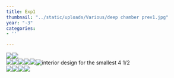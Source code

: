 ```yaml
---
title: Exp1
thumbnail: "../static/uploads/Various/deep chamber prev1.jpg"
year: "-3"
categories:
- ''

---
```

  
![](/uploads/screenshot-2022-09-25-201335.png)![](/uploads/ai-knives-034-web-res.png)  
![](/uploads/screenshot-2022-09-25-201305.png)![](/uploads/raytrace-sshot-021_01_03-002.png)![](/uploads/screenshot-2022-02-02-010000.png)![](/uploads/chirico-statue-cycle-shot1.png)![](/uploads/cirico-vitbb.png)![](/uploads/Various/apt_5_vert.jpg "interior design for the smallest 4 1/2")  
![](/uploads/screenshot-2022-03-09-112244.png)![](/uploads/moebius-crawler-for-bb-j-exploded.jpg)![](/uploads/moebius-crawler-for-bb-j-004.jpg)![](/uploads/statue-assmb2.jpg)